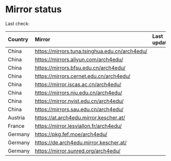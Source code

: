 <script src="./time.js"></script>
# Mirror status
Last check: <script type="text/javascript">localize(1719570085.1005616);</script>

|Country|Mirror|Last update|
|:------|:-----|:----------|
|China|https://mirrors.tuna.tsinghua.edu.cn/arch4edu/|<script type="text/javascript">localize(1719513180);</script>|
|China|https://mirrors.aliyun.com/arch4edu/|<script type="text/javascript">localize(1719513180);</script>|
|China|https://mirrors.bfsu.edu.cn/arch4edu/|<script type="text/javascript">localize(1719513180);</script>|
|China|https://mirrors.cernet.edu.cn/arch4edu/|<script type="text/javascript">localize(1719513180);</script>|
|China|https://mirror.iscas.ac.cn/arch4edu/|<script type="text/javascript">localize(1719513180);</script>|
|China|https://mirrors.nju.edu.cn/arch4edu/|<script type="text/javascript">localize(1719513180);</script>|
|China|https://mirror.nyist.edu.cn/arch4edu/|<script type="text/javascript">localize(1719513180);</script>|
|China|https://mirrors.sau.edu.cn/arch4edu/|<script type="text/javascript">localize(1719513180);</script>|
|Austria|https://at.arch4edu.mirror.kescher.at/|<script type="text/javascript">localize(1719556557);</script>|
|France|https://mirror.lesviallon.fr/arch4edu/|<script type="text/javascript">localize(1719513180);</script>|
|Germany|https://pkg.fef.moe/arch4edu/|<script type="text/javascript">localize(1719556557);</script>|
|Germany|https://de.arch4edu.mirror.kescher.at/|<script type="text/javascript">localize(1719556557);</script>|
|Germany|https://mirror.sunred.org/arch4edu/|<script type="text/javascript">localize(1719556557);</script>|

<script src="./tablefilter/tablefilter.js"></script>
<script src="./table.js"></script>